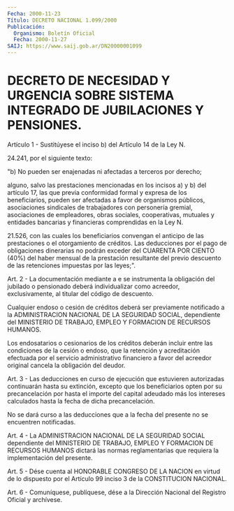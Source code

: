 ```yaml
---
Fecha: 2000-11-23
Título: DECRETO NACIONAL 1.099/2000
Publicación:
  Organismo: Boletín Oficial
  Fecha: 2000-11-27
SAIJ: https://www.saij.gob.ar/DN20000001099
---
```

# DECRETO DE NECESIDAD Y URGENCIA SOBRE SISTEMA INTEGRADO DE JUBILACIONES Y PENSIONES.

<a id="1"></a>
Artículo 1 - Sustitúyese  el  inciso b) del Artículo 14 de la Ley N.

24.241, por el siguiente texto:

"b) No pueden ser enajenadas ni  afectadas  a  terceros por derecho;

alguno, salvo las prestaciones mencionadas en los  incisos a) y b) del artículo 17, las que previa conformidad formal y expresa de los beneficiarios, pueden ser afectadas a favor de organismos públicos, asociaciones  sindicales  de  trabajadores con personería  gremial, asociaciones de empleadores, obras sociales, cooperativas, mutuales y entidades bancarias y financieras  comprendidas  en  la  Ley N.

21.526, con las cuales los beneficiarios convengan el anticipo de las prestaciones o el otorgamiento de créditos. Las deducciones por  el pago  de obligaciones dinerarias no podrán exceder del CUARENTA POR CIENTO  (40%)  del  haber  mensual  de la prestación resultante del previo  descuento  de  las retenciones impuestas  por  las  leyes;".

<a id="2"></a>
Art. 2 - La documentación mediante a e se instrumenta la obligación del  jubilado o pensionado  deberá  individualizar  como  acreedor, exclusivamente, al titular del código de descuento.

Cualquier  endoso  o  cesión  de  créditos  deberá  ser previamente notificado  a  la  ADMINISTRACION NACIONAL DE LA SEGURIDAD  SOCIAL, dependiente  del MINISTERIO  DE  TRABAJO,  EMPLEO  Y  FORMACION  DE RECURSOS HUMANOS.

Los endosatarios  o  cesionarios  de  los  créditos deberán incluir entre las condiciones de la cesión o endoso,  que  la  retención  y acreditación  efectuada por el servicio administrativo financiero a favor  del acreedor  original  cancela  la  obligación  del  deudor.

<a id="3"></a>
Art. 3 -  Las  deducciones  en  curso  de  ejecución que estuvieren autorizadas  continuarán  hasta  su  extinción,   excepto  que  los beneficiarios opten por su precancelación por hasta  el importe del capital  adeudado  más los intereses calculados hasta la  fecha  de dicha precancelación.

No se dará curso a las  deducciones  que a la fecha del presente no se encuentren notificadas.

<a id="4"></a>
Art.  4  -  La  ADMINISTRACION  NACIONAL  DE  LA  SEGURIDAD  SOCIAL dependiente  del  MINISTERIO  DE  TRABAJO, EMPLEO  Y  FORMACION  DE RECURSOS HUMANOS dictará las normas  reglamentarias que requiera la implementación del presente.

<a id="5"></a>
Art. 5 - Dése cuenta al HONORABLE CONGRESO  DE  LA NACION en virtud de  lo  dispuesto  por  el Artículo 99 inciso 3 de la CONSTITUCION NACIONAL.

<a id="6"></a>
Art. 6 - Comuníquese, publíquese,  dése a la Dirección Nacional del Registro Oficial y archívese.